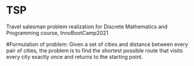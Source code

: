# TSP
Travel salesman problem realization for Discrete Mathematics and Programming course, InnoBootCamp2021 

#Formulation of problem:
Given a set of cities and distance between every pair of cities, the problem is to find the shortest possible route that visits every city exactly once and returns to the starting point.
